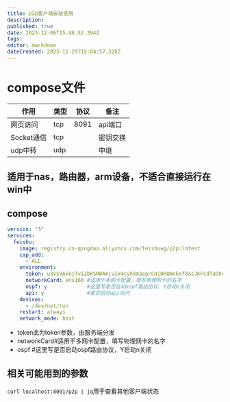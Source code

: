 ```yaml
---
title: p2p客户端安装使用
description: 
published: true
date: 2023-12-06T15:46:52.394Z
tags: 
editor: markdown
dateCreated: 2023-11-29T15:04:57.328Z
---
```




# compose文件

| 作用       | 类型 | 协议        | 备注                               |
| ---------- | ---- | ----------- | ---------------------------------- |
| 网页访问    | tcp  | 8091  | api端口                         |
| Socket通信 | tcp  |      | 密钥交换                       |
| udp中转   | udp  |        | 中继 |

## 适用于nas，路由器，arm设备，不适合直接运行在win中
## compose
```yaml
version: "3"
services:
  feishu:
    image: registry.cn-qingdao.aliyuncs.com/feishuwg/p2p:latest
    cap_add:
      - ALL
    environment:
      token: u3vs9AxkjTvi2bRSNWAmjv1V4cyh8m3ep/CNjDHQWckxf8asJKFCdTaOhcf/DVH2pMfeb+R0wIbQ4HgeHg8v+BBY620AQssIKnpZQX4BTXft6Is3c+Fc3uYUvN5ipSv1LIv8OVLOmaf1vuR+/sKKOQ==  # 此token为客户端配置根据情况修改
      networkCard: ens160 #适用于多网卡配置，填写物理网卡的名字
      ospf: y             #这里写是否启动ospf路由协议，Y启动n关闭
      api: y              #是否启动api访问
    devices:
      - /dev/net/tun
    restart: always
    network_mode: host
```
* token此为token参数，由服务端分发
* networkCard#适用于多网卡配置，填写物理网卡的名字
* ospf  #这里写是否启动ospf路由协议，Y启动n关闭
## 相关可能用到的参数
`curl localhost:8091/p2p | jq`用于查看其他客户端状态